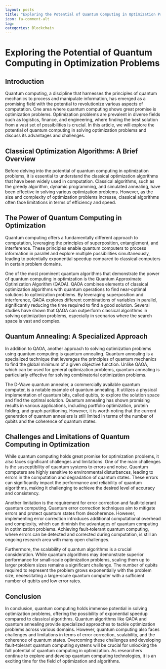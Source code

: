 ```yaml
---
layout: posts
title: "Exploring the Potential of Quantum Computing in Optimization Problems"
icon: fa-comment-alt
tag:      
categories: Blockchain
---
```



# Exploring the Potential of Quantum Computing in Optimization Problems

## Introduction

Quantum computing, a discipline that harnesses the principles of quantum mechanics to process and manipulate information, has emerged as a promising field with the potential to revolutionize various aspects of computation. One area where quantum computing shows great promise is optimization problems. Optimization problems are prevalent in diverse fields such as logistics, finance, and engineering, where finding the best solution from a vast set of possibilities is crucial. In this article, we will explore the potential of quantum computing in solving optimization problems and discuss its advantages and challenges.

## Classical Optimization Algorithms: A Brief Overview

Before delving into the potential of quantum computing in optimization problems, it is essential to understand the classical optimization algorithms that have been widely used in computation. Classical algorithms, such as the greedy algorithm, dynamic programming, and simulated annealing, have been effective in solving various optimization problems. However, as the size and complexity of optimization problems increase, classical algorithms often face limitations in terms of efficiency and speed.

## The Power of Quantum Computing in Optimization

Quantum computing offers a fundamentally different approach to computation, leveraging the principles of superposition, entanglement, and interference. These principles enable quantum computers to process information in parallel and explore multiple possibilities simultaneously, leading to potentially exponential speedup compared to classical computers in certain problem domains.

One of the most prominent quantum algorithms that demonstrate the power of quantum computing in optimization is the Quantum Approximate Optimization Algorithm (QAOA). QAOA combines elements of classical optimization algorithms with quantum operations to find near-optimal solutions to optimization problems. By leveraging superposition and interference, QAOA explores different combinations of variables in parallel, significantly reducing the time required to find a good solution. Several studies have shown that QAOA can outperform classical algorithms in solving optimization problems, especially in scenarios where the search space is vast and complex.

## Quantum Annealing: A Specialized Approach

In addition to QAOA, another approach to solving optimization problems using quantum computing is quantum annealing. Quantum annealing is a specialized technique that leverages the principles of quantum mechanics to find the global minimum of a given objective function. Unlike QAOA, which can be used for general optimization problems, quantum annealing is particularly effective for solving combinatorial optimization problems.

The D-Wave quantum annealer, a commercially available quantum computer, is a notable example of quantum annealing. It utilizes a physical implementation of quantum bits, called qubits, to explore the solution space and find the optimal solution. Quantum annealing has shown promising results in various applications, including portfolio optimization, protein folding, and graph partitioning. However, it is worth noting that the current generation of quantum annealers is still limited in terms of the number of qubits and the coherence of quantum states.

## Challenges and Limitations of Quantum Computing in Optimization

While quantum computing holds great promise for optimization problems, it also faces significant challenges and limitations. One of the main challenges is the susceptibility of quantum systems to errors and noise. Quantum computers are highly sensitive to environmental disturbances, leading to errors in the computation and degradation of quantum states. These errors can significantly impact the performance and reliability of quantum algorithms, making it challenging to achieve the desired level of accuracy and consistency.

Another limitation is the requirement for error correction and fault-tolerant quantum computing. Quantum error correction techniques aim to mitigate errors and protect quantum states from decoherence. However, implementing error correction introduces additional computational overhead and complexity, which can diminish the advantages of quantum computing in optimization problems. Achieving fault-tolerant quantum computing, where errors can be detected and corrected during computation, is still an ongoing research area with many open challenges.

Furthermore, the scalability of quantum algorithms is a crucial consideration. While quantum algorithms may demonstrate superior performance for small-scale optimization problems, scaling them up to larger problem sizes remains a significant challenge. The number of qubits required to represent the problem grows exponentially with the problem size, necessitating a large-scale quantum computer with a sufficient number of qubits and low error rates.

## Conclusion

In conclusion, quantum computing holds immense potential in solving optimization problems, offering the possibility of exponential speedup compared to classical algorithms. Quantum algorithms like QAOA and quantum annealing provide specialized approaches to tackle optimization problems across various domains. However, quantum computing also faces challenges and limitations in terms of error correction, scalability, and the coherence of quantum states. Overcoming these challenges and developing fault-tolerant quantum computing systems will be crucial for unlocking the full potential of quantum computing in optimization. As researchers continue to explore and develop quantum computing technologies, it is an exciting time for the field of optimization and algorithms.